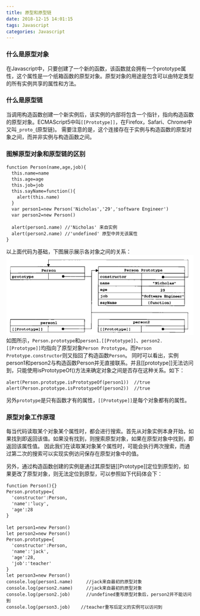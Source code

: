 ```yaml
---
title: 原型和原型链
date: 2018-12-15 14:01:15
tags: Javascript
categories: Javascript
---
```

### 什么是原型对象
在Javascript中，只要创建了一个新的函数，该函数就会拥有一个prototype属性，这个属性是一个纸箱函数的原型对象。原型对象的用途是包含可以由特定类型的所有实例共享的属性和方法。<!-- more -->

### 什么是原型链
当调用构造函数创建一个新实例后，该实例的内部将包含一个指针，指向构造函数的原型对象。ECMAScript5中叫`[[Prototype]]`，在Firefox，Safari、Chrome中又叫`_proto_`(原型链)。
需要注意的是，这个连接存在于实例与构造函数的原型对象之间，而并非实例与构造函数之间。

### 图解原型对象和原型链的区别
```
function Person(name,age,job){
  this.name=name
  this.age=age
  this.job=job
  this.sayName=function(){
    alert(this.name)
  }
  var person1=new Person('Nicholas','29','software Engineer')
  var person2=new Person()

  alert(person1.name) //'Nicholas' 来自实例
  alert(person2.name) //'undefined' 原型中并无该属性
}
```
以上面代码为基础，下图展示展示各对象之间的关系：
![渐变效果图](./原型和原型链/1.png)
如图所示，`Person.prototype`和`person1.[[Prototype]]`、`person2.[[Prototype]]`均指向了原型对象`Person Prototype`。而`Person Prototype.constructor`则又指回了构造函数`Person`。
同时可以看出，实例person1和person2与构造函数Person并无直接联系。并且[[prototype]]无法访问到，只能使用isPrototypeOf()方法来确定对象之间是否存在这种关系。如下：
```
alert(Person.prototype.isPrototypeOf(person1))  //true
alert(Person.prototype.isPrototypeOf(person2))  //true
```
另外`prototype`是只有函数才有的属性，`[[Prototype]]`是每个对象都有的属性。

### 原型对象工作原理
每当代码读取某个对象某个属性时，都会进行搜索。首先从对象实例本身开始，如果找到即返回该值。如果没有找到，则搜索原型对象，如果在原型对象中找到，即返回该属性值。
因此我们在读取某对象某个属性时，可能会执行两次搜索，而通过第二次的搜索可以实现实例访问保存在原型对象中的值。

另外，通过构造函数创建的实例是通过其原型链[[Prototype]]定位到原型的，如果更改了原型对象，则无法定位到原型，可以参照如下代码体会下：
```
function Person(){}
Person.prototype={
  'constructor':Person,
  'name':'lucy',
  'age':28
}

let person1=new Person()
let person2=new Person()
Person.prototype={
  'constructor':Person,
  'name':'jack',
  'age':28,
  'job':'teacher'
}
let person3=new Person()
console.log(person1.name)     //jack来自最初的原型对象
console.log(person2.name)     //jack来自最初的原型对象
console.log(person2.job)      //undefined重写原型对象后，person2并不能访问到
console.log(person3.job)    //teacher重写后定义的实例可以访问到
```